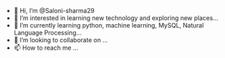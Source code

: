 - 👋 Hi, I’m @Saloni-sharma29
- 👀 I’m interested in learning new technology and exploring new places...
- 🌱 I’m currently learning python, machine learning, MySQL, Natural Language Processing...
- 💞️ I’m looking to collaborate on ...
- 📫 How to reach me ...

<!---
Saloni-sharma29/Saloni-sharma29 is a ✨ special ✨ repository because its `README.md` (this file) appears on your GitHub profile.
You can click the Preview link to take a look at your changes.
--->
